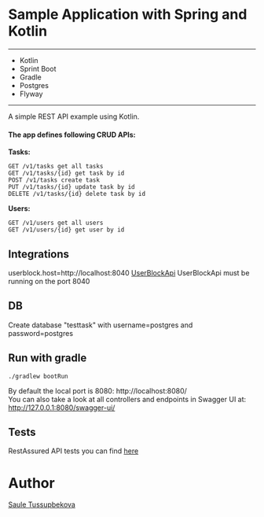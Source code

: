 # Sample Application with Spring and Kotlin
____
- Kotlin
- Sprint Boot
- Gradle
- Postgres
- Flyway
____

A simple REST API example using Kotlin.<br/>
#### The app defines following CRUD APIs:<br/>

**Tasks:**
```
GET /v1/tasks get all tasks
GET /v1/tasks/{id} get task by id
POST /v1/tasks create task
PUT /v1/tasks/{id} update task by id
DELETE /v1/tasks/{id} delete task by id
```

**Users:**
```
GET /v1/users get all users
GET /v1/users/{id} get user by id
```

## Integrations
userblock.host=http://localhost:8040 [UserBlockApi](https://github.com/SauleQA/SpringUserBlockApi)
UserBlockApi must be running on the port 8040

## DB
Create database "testtask" with username=postgres and password=postgres

## Run with gradle
```./gradlew bootRun```<br/>

By default the local port is 8080: http://localhost:8080/<br/>
You can also take a look at all controllers and endpoints in Swagger UI at:
http://127.0.0.1:8080/swagger-ui/

## Tests
RestAssured API tests you can find [here](https://github.com/SauleQA/RestAssuredTests)

# Author
[Saule Tussupbekova](https://www.linkedin.com/in/saule-tussupbekova/)

